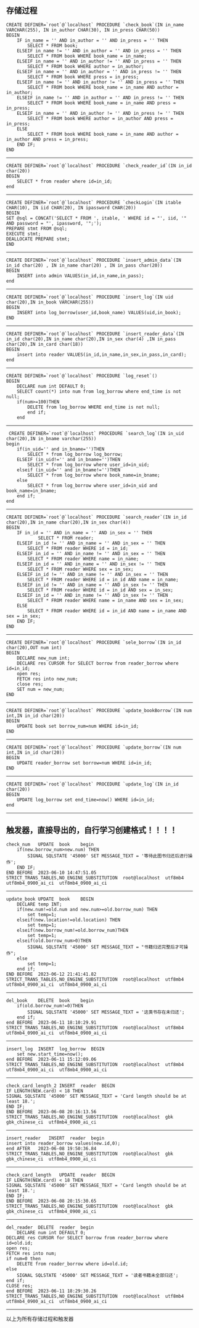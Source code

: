 存储过程
---------------------------------------------------------------------------------------------------------------------------------  
```check_book []
CREATE DEFINER=`root`@`localhost` PROCEDURE `check_book`(IN in_name VARCHAR(255), IN in_author CHAR(30), IN in_press CHAR(50))  
BEGIN  
	IF in_name = '' AND in_author = '' AND in_press = '' THEN  
		SELECT * FROM book;  
	ELSEIF in_name != '' AND in_author = '' AND in_press = '' THEN  
		SELECT * FROM book WHERE book_name = in_name;  
	ELSEIF in_name = '' AND in_author != '' AND in_press = '' THEN  
		SELECT * FROM book WHERE author = in_author;  
	ELSEIF in_name = '' AND in_author = '' AND in_press != '' THEN  
		SELECT * FROM book WHERE press = in_press;  
	ELSEIF in_name != '' AND in_author != '' AND in_press = '' THEN  
		SELECT * FROM book WHERE book_name = in_name AND author = in_author;  
	ELSEIF in_name != '' AND in_author = '' AND in_press != '' THEN  
		SELECT * FROM book WHERE book_name = in_name AND press = in_press;    
	ELSEIF in_name = '' AND in_author != '' AND in_press != '' THEN  
		SELECT * FROM book WHERE author = in_author AND press = in_press;  
	ELSE  
		SELECT * FROM book WHERE book_name = in_name AND author = in_author AND press = in_press;  
	END IF;  
END  
```
--------------------------------------------------------------------------------------------------------------------------------  
```
CREATE DEFINER=`root`@`localhost` PROCEDURE `check_reader_id`(IN in_id char(20))  
BEGIN  
	SELECT * from reader where id=in_id;  
end  
```
-------------------------------------------------------------------------------------------------------------------------------  
```
CREATE DEFINER=`root`@`localhost` PROCEDURE `checkLogin`(IN itable CHAR(10), IN iid CHAR(20), IN ipassword CHAR(20))  
BEGIN  
SET @sql = CONCAT('SELECT * FROM ', itable, ' WHERE id = "', iid, '" AND password = "', ipassword, '";');  
PREPARE stmt FROM @sql;  
EXECUTE stmt;  
DEALLOCATE PREPARE stmt;  
END  
```
-------------------------------------------------------------------------------------------------------------------------------  
```
CREATE DEFINER=`root`@`localhost` PROCEDURE `insert_admin_data`(IN in_id char(20) , IN in_name char(20) , IN in_pass char(20))  
BEGIN  
	INSERT into admin VALUES(in_id,in_name,in_pass);  
end  

```
--------------------------------------------------------------------------------------------------------------------------------
```
CREATE DEFINER=`root`@`localhost` PROCEDURE `insert_log`(IN uid char(20),IN in_book VARCHAR(255))  
BEGIN  
	INSERT into log_borrow(user_id,book_name) VALUES(uid,in_book);   
END    
```
----------------------------------    
```
CREATE DEFINER=`root`@`localhost` PROCEDURE `insert_reader_data`(IN in_id char(20),IN in_name char(20),IN in_sex char(4) ,IN in_pass char(20),IN in_card char(18))   
BEGIN  
	insert into reader VALUES(in_id,in_name,in_sex,in_pass,in_card);  
end    

```
--------------------------------                   
```
CREATE DEFINER=`root`@`localhost` PROCEDURE `log_reset`()    
BEGIN  
	DECLARE num int DEFAULT 0;  
	SELECT count(*) into num from log_borrow where end_time is not null;  
	if(num>=100)THEN  
		DELETE from log_borrow WHERE end_time is not null;  
		end if;  
	end  

```

 ------------------------------

```
 CREATE DEFINER=`root`@`localhost` PROCEDURE `search_log`(IN in_uid char(20),IN in_bname varchar(255))  
begin  
	if(in_uid='' and in_bname='')THEN  
		SELECT * from log_borrow log_borrow;   
	ELSEIF (in_uid!='' and in_bname='')THEN   
		SELECT * from log_borrow where user_id=in_uid;    
	elseif (in_uid='' and in_bname!='')THEN    
		SELECT * from log_borrow where book_name=in_bname;    
	else   
		SELECT * from log_borrow where user_id=in_uid and book_name=in_bname;    
	end if;   
end    
```

-----------------------------------
```
CREATE DEFINER=`root`@`localhost` PROCEDURE `search_reader`(IN in_id char(20),IN in_name char(20),IN in_sex char(4))     
BEGIN    
	IF in_id = '' AND in_name = '' AND in_sex = '' THEN     
			SELECT * FROM reader;     
	ELSEIF in_id != '' AND in_name = '' AND in_sex = '' THEN    
		SELECT * FROM reader WHERE id = in_id;    
	ELSEIF in_id = '' AND in_name != '' AND in_sex = '' THEN    
		SELECT * FROM reader WHERE name = in_name;    
	ELSEIF in_id = '' AND in_name = '' AND in_sex != '' THEN    
		SELECT * FROM reader WHERE sex = in_sex;    
	ELSEIF in_id != '' AND in_name != '' AND in_sex = '' THEN     
		SELECT * FROM reader WHERE id = in_id AND name = in_name;    
	ELSEIF in_id != '' AND in_name = '' AND in_sex != '' THEN    
		SELECT * FROM reader WHERE id = in_id AND sex = in_sex;     
	ELSEIF in_id = '' AND in_name != '' AND in_sex != '' THEN     
		SELECT * FROM reader WHERE name = in_name AND sex = in_sex;     
	ELSE    
		SELECT * FROM reader WHERE id = in_id AND name = in_name AND sex = in_sex;     
	END IF;      
END    
```
---------------------------------    
```
CREATE DEFINER=`root`@`localhost` PROCEDURE `sele_borrow`(IN in_id char(20),OUT num int)     
BEGIN   
    DECLARE new_num int;   
    DECLARE res CURSOR for SELECT borrow from reader_borrow where id=in_id;    
    open res;   
    FETCH res into new_num;  
    close res;    
    SET num = new_num;    
END   

```
------------------------

```
CREATE DEFINER=`root`@`localhost` PROCEDURE `update_bookBorrow`(IN num int,IN in_id char(20))   
BEGIN  
	UPDATE book set borrow_num=num WHERE id=in_id;   
END   
```
----------------------------
```
CREATE DEFINER=`root`@`localhost` PROCEDURE `update_borrow`(IN num int,IN in_id char(20))  
BEGIN  
	UPDATE reader_borrow set borrow=num WHERE id=in_id;   
END  

```
-----------------------------
```
CREATE DEFINER=`root`@`localhost` PROCEDURE `update_log`(IN in_id char(20))   
BEGIN  
	UPDATE log_borrow set end_time=now() WHERE id=in_id;   
end   
```
--------------------------------------------------------------------------
触发器，直接导出的，自行学习创建格式！！！！
------------------------
```
check_num	UPDATE	book	begin    
	if(new.borrow_num>new.num) THEN    
		SIGNAL SQLSTATE '45000' SET MESSAGE_TEXT = '等待此图书归还后进行操作';    
	END IF;    
END	BEFORE	2023-06-10 14:47:51.05	STRICT_TRANS_TABLES,NO_ENGINE_SUBSTITUTION	root@localhost	utf8mb4	utf8mb4_0900_ai_ci	utf8mb4_0900_ai_ci   
```
--------------------------
```
update_book	UPDATE	book	BEGIN  
    DECLARE temp INT;  
    if(new.num!=old.num and new.num>=old.borrow_num) THEN   
        set temp=1;   
    elseif(new.location!=old.location) THEN    
        set temp=1;   
    elseif(new.borrow_num!=old.borrow_num)THEN   
        set temp=1;  
    elseif(old.borrow_num>0)THEN   
        SIGNAL SQLSTATE '45000' SET MESSAGE_TEXT = "书籍归还完整后才可操作";   
    else   
        set temp=1;   
    end if;   
END	BEFORE	2023-06-12 21:41:41.82	STRICT_TRANS_TABLES,NO_ENGINE_SUBSTITUTION	root@localhost	utf8mb4	utf8mb4_0900_ai_ci	utf8mb4_0900_ai_ci
```
-------------------------------------------------
```
del_book	DELETE	book	begin
	if(old.borrow_num!=0)THEN
		SIGNAL SQLSTATE '45000' SET MESSAGE_TEXT = '这类书存在未归还';
	end if;
end	BEFORE	2023-06-11 18:10:29.91	STRICT_TRANS_TABLES,NO_ENGINE_SUBSTITUTION	root@localhost	utf8mb4	utf8mb4_0900_ai_ci	utf8mb4_0900_ai_ci
```
---------------------------------------------
```
insert_log	INSERT	log_borrow	BEGIN
	set new.start_time=now();
end	BEFORE	2023-06-11 15:12:09.06	STRICT_TRANS_TABLES,NO_ENGINE_SUBSTITUTION	root@localhost	utf8mb4	utf8mb4_0900_ai_ci	utf8mb4_0900_ai_ci
```
-----------------------------------------
```
check_card_length_2	INSERT	reader	BEGIN
IF LENGTH(NEW.card) < 18 THEN
SIGNAL SQLSTATE '45000' SET MESSAGE_TEXT = 'Card length should be at least 18.';
END IF;
END	BEFORE	2023-06-08 20:16:13.56	STRICT_TRANS_TABLES,NO_ENGINE_SUBSTITUTION	root@localhost	gbk	gbk_chinese_ci	utf8mb4_0900_ai_ci
```

------------------------------------------
```
insert_reader	INSERT	reader	begin
insert into reader_borrow values(new.id,0);
end	AFTER	2023-06-08 19:50:36.84	STRICT_TRANS_TABLES,NO_ENGINE_SUBSTITUTION	root@localhost	gbk	gbk_chinese_ci	utf8mb4_0900_ai_ci

```
--------------------------------------------
```
check_card_length	UPDATE	reader	BEGIN
IF LENGTH(NEW.card) < 18 THEN
SIGNAL SQLSTATE '45000' SET MESSAGE_TEXT = 'Card length should be at least 18.';
END IF;
END	BEFORE	2023-06-08 20:15:30.65	STRICT_TRANS_TABLES,NO_ENGINE_SUBSTITUTION	root@localhost	gbk	gbk_chinese_ci	utf8mb4_0900_ai_ci
```
--------------------------------
```
del_reader	DELETE	reader	begin
	DECLARE num int DEFAULT 0;
DECLARE res CURSOR for SELECT borrow from reader_borrow where id=old.id;
open res;
FETCH res into num;
if num=0 then
	DELETE from reader_borrow where id=old.id;
else
	SIGNAL SQLSTATE '45000' SET MESSAGE_TEXT = '读者书籍未全部归还';
end if;
CLOSE res;
end	BEFORE	2023-06-11 18:29:30.26	STRICT_TRANS_TABLES,NO_ENGINE_SUBSTITUTION	root@localhost	utf8mb4	utf8mb4_0900_ai_ci	utf8mb4_0900_ai_ci
```
-------------------------------------------
以上为所有存储过程和触发器

